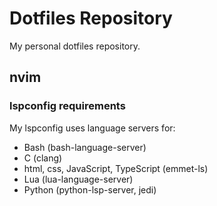 # Dotfiles Repository

My personal dotfiles repository.  

## nvim

### lspconfig requirements

My lspconfig uses language servers for:

- Bash (bash-language-server)
- C (clang)
- html, css, JavaScript, TypeScript (emmet-ls)
- Lua (lua-language-server)
- Python (python-lsp-server, jedi)
